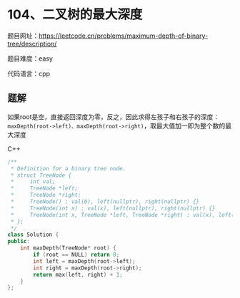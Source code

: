 # 104、二叉树的最大深度
题目网址：https://leetcode.cn/problems/maximum-depth-of-binary-tree/description/

题目难度：easy

代码语言：cpp
## 题解
如果root是空，直接返回深度为零，反之，因此求得左孩子和右孩子的深度：`maxDepth(root->left)、maxDepth(root->right)`，取最大值加一即为整个数的最大深度

C++
```cpp
/**
 * Definition for a binary tree node.
 * struct TreeNode {
 *     int val;
 *     TreeNode *left;
 *     TreeNode *right;
 *     TreeNode() : val(0), left(nullptr), right(nullptr) {}
 *     TreeNode(int x) : val(x), left(nullptr), right(nullptr) {}
 *     TreeNode(int x, TreeNode *left, TreeNode *right) : val(x), left(left), right(right) {}
 * };
 */
class Solution {
public:
    int maxDepth(TreeNode* root) {
        if (root == NULL) return 0;
        int left = maxDepth(root->left);
        int right = maxDepth(root->right);
        return max(left, right) + 1;
    }
};
```
